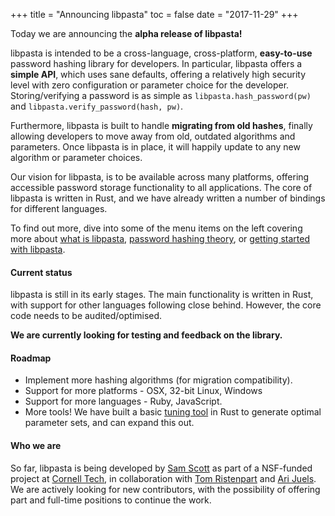 +++
title = "Announcing libpasta"
toc = false
date = "2017-11-29"
+++

Today we are announcing the **alpha release of libpasta!**

libpasta is intended to be a cross-language, cross-platform, **easy-to-use**
password hashing library for developers. In particular, libpasta offers a
**simple API**, which uses sane defaults, offering a relatively high security
level with zero configuration or parameter choice for the developer.
Storing/verifying a password is as simple as `libpasta.hash_password(pw)` and
`libpasta.verify_password(hash, pw)`.

Furthermore, libpasta is built to handle **migrating from old hashes**, finally
allowing developers to move away from old, outdated algorithms and parameters.
Once libpasta is in place, it will happily update to any new algorithm or
parameter choices.

Our vision for libpasta, is to be available across many platforms, offering
accessible password storage functionality to all applications. The core of
libpasta is written in Rust, and we have already written a number of bindings
for different languages.

To find out more, dive into some of the menu items on the left covering
more about [what is libpasta](../../introduction/what-is-libpasta), 
[password hashing theory](../../introduction/password-hashing-theory),
or [getting started with libpasta](../../introduction/basic-usage).

#### Current status

libpasta is still in its early stages. The main functionality is written in
Rust, with support for other languages following close behind. However, the core
code needs to be audited/optimised.

**We are currently looking for testing and feedback on the library.**

#### Roadmap

 * Implement more hashing algorithms (for migration compatibility).
 * Support for more platforms - OSX, 32-bit Linux, Windows
 * Support for more languages - Ruby, JavaScript.
 * More tools! We have built a basic [tuning tool](https://github.com/libpasta/pasta-tools)
in Rust to generate optimal parameter sets, and can expand this out.

#### Who we are

So far, libpasta is being developed by [Sam Scott](https://twitter.com/sam_js_/)
as part of a NSF-funded project at [Cornell Tech](https://tech.cornell.edu/), in collaboration with [Tom Ristenpart](https://rist.tech.cornell.edu/)
and [Ari Juels](http://www.arijuels.com/). We are actively looking for new contributors, with the possibility of
offering part and full-time positions to continue the work.